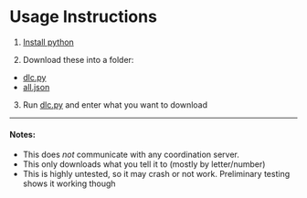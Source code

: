 # Usage Instructions

1) [Install python](https://www.python.org/download/)

2) Download these into a folder:
  * [dlc.py](https://raw.githubusercontent.com/dnsev/mta/master/src/dlc.py)
  * [all.json](https://raw.githubusercontent.com/dnsev/mta/master/src/all.json)

3) Run [dlc.py](https://raw.githubusercontent.com/dnsev/mta/master/src/dlc.py) and enter what you want to download

---

#### Notes:

* This does <i>not</i> communicate with any coordination server.
* This only downloads what you tell it to (mostly by letter/number)
* This is highly untested, so it may crash or not work. Preliminary testing shows it working though
